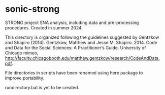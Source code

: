 # sonic-strong
STRONG project SNA analysis, including data and pre-processing procedures. Created in summer 2024. 

This directory is organized following the guidelines suggested by Gentzkow and Shapiro (2014). Gentzkow, Matthew and Jesse M. Shapiro. 2014. Code and Data for the Social Sciences: A Practitioner’s Guide. University of Chicago mimeo,
http://faculty.chicagobooth.edu/matthew.gentzkow/research/CodeAndData.pdf. 

File directories in scripts have been renamed using here package to improve portability. 

rundirectory.bat is yet to be created. 

